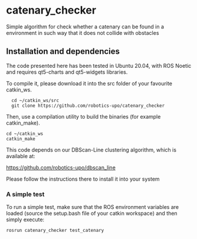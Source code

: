 # catenary_checker
Simple algorithm for check whether a catenary can be found in a environment in such way that it does not collide with obstacles

## Installation and dependencies

The code presented here has been tested in Ubuntu 20.04, with ROS Noetic and requires qt5-charts and qt5-widgets libraries.

To compile it, please download it into the src folder of your favourite catkin_ws. 

```
  cd ~/catkin_ws/src
  git clone https://github.com/robotics-upo/catenary_checker
```

Then, use a compilation utility to build the binaries (for example catkin_make).

```
cd ~/catkin_ws
catkin_make
```

This code depends on our DBScan-Line clustering algorithm, which is available at:

https://github.com/robotics-upo/dbscan_line

Please follow the instructions there to install it into your system

### A simple test

To run a simple test, make sure that the ROS environment variables are loaded (source the setup.bash file of your catkin workspace) and then simply execute:

```
rosrun catenary_checker test_catenary
```
